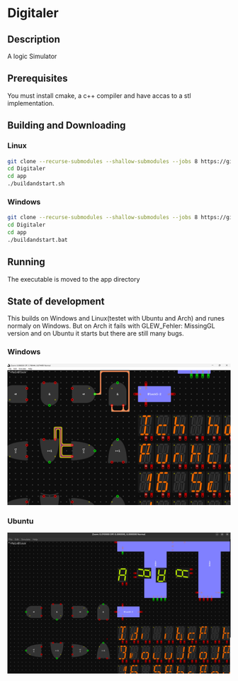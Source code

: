 # Digitaler
## Description
A logic Simulator

## Prerequisites
You must install cmake, a c++ compiler and have accas to a stl implementation.

## Building and Downloading
### Linux
```bash
git clone --recurse-submodules --shallow-submodules --jobs 8 https://github.com/Mozzarella32/Digitaler.git
cd Digitaler
cd app
./buildandstart.sh
```
### Windows
```bash
git clone --recurse-submodules --shallow-submodules --jobs 8 https://github.com/Mozzarella32/Digitaler.git
cd Digitaler
cd app
./buildandstart.bat
```

## Running
The executable is moved to the app directory

## State of development
This builds on Windows and Linux(testet with Ubuntu and Arch) and runes normaly on Windows. But on Arch it fails with GLEW_Fehler: MissingGL version and on Ubuntu it starts but there are still many bugs.

### Windows
![image](assets/README/DemoWindows.png)
### Ubuntu
![image](assets/README/DemoUbuntu.png)
